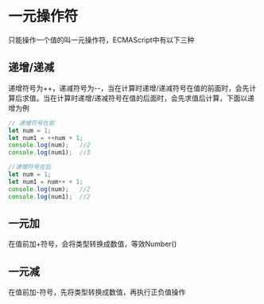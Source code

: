 
# 一元操作符
只能操作一个值的叫一元操作符，ECMAScript中有以下三种

## 递增/递减
递增符号为++，递减符号为--，当在计算时递增/递减符号在值的前面时，会先计算后求值。当在计算时递增/递减符号在值的后面时，会先求值后计算，下面以递增为例
```javascript
// 递增符号在前
let num = 1;
let num1 = ++num + 1;
console.log(num);   //2
console.log(num1);  //3
```
```javascript
//递增符号在后
let num = 1;
let num1 = num++ + 1;
console.log(num);   //2
console.log(num1);  //2
```
## 一元加
在值前加+符号，会将类型转换成数值，等效Number()

## 一元减
在值前加-符号，先将类型转换成数值，再执行正负值操作